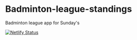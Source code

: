 # Badminton-league-standings
Badminton league app for Sunday's

[![Netlify Status](https://api.netlify.com/api/v1/badges/9de53da5-1c2a-45e3-9262-35e541238324/deploy-status)](https://app.netlify.com/sites/badminton-standings/deploys)
